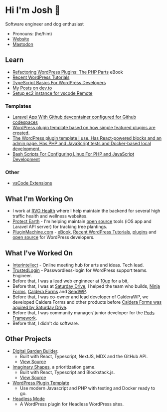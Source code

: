 # Hi I'm Josh 👋

Software engineer and dog enthusiast

- Pronouns: (he/him)
- [Website](https://Josh412.com)
- [Mastodon]([https://twitter.com/josh412](https://fosstodon.org/@josh412))

## Learn

- [Refactoring WordPress Plugins: The PHP Parts](https://pluginmachine.com/course/refactoring-wordpress-plugins/) eBook
- [Recent WordPress Tutorials](https://pluginmachine.com/blog/)
- [TypeScript Basics For WordPress Developers](https://pantheon.io/blog/typescript-wordpress-basics)
- [My Posts on dev.to](https://dev.to)
- [Setup ec2 instance for vscode Remote](https://gist.github.com/Shelob9/0e032880634d75eab0a24f9fad9ad3ea)

### Templates

- [Laravel App With Github devcontainer configured for Github codespaces](https://github.com/Shelob9/laravel-app)
- [WordPress plugin template based on how simple featured plugins are created.](https://github.com/imaginarymachines/core-style-plugin)
- [The WordPress plugin template I use. Has React-powered blocks and an admin page. Has PHP and JavaScript tests and Docker-based local development.](https://github.com/imaginarymachines/pm2-modern-plugin)
- [Bash Scripts For Configuring Linux For PHP and JavaScript Development](https://gist.github.com/Shelob9/f981e8fee4e80aec383442df7838de7e)

### Other

- [vsCode Extensions](https://gist.github.com/Shelob9/4106664a93429dd9d8582f8a717cd6e8)

## What I'm Working On

- I work at [RVO Health](https://rvohealth.com/) where I help maintain the backend for several high traffic health and wellness websites.
- [Protect Earth](https://www.protect.earth/) - I'm helping maintain [open source](https://github.com/protect-earth/) tools (iOS app and Laravel API server) for tracking tree plantings.
- [PluginMachine.com](https://pluginmachine.com/) - [eBook](https://pluginmachine.com/course/refactoring-wordpress-plugins/), [Recent WordPress Tutorials](https://pluginmachine.com/blog/), [plugins](https://pluginmachine.com/plugin-machine-plugins/) and [open source](https://github.com/imaginarymachines) for WordPress developers.

## What I've Worked On

- [Interintellect](https://interintellect.com/) - Online meeting hub for arts and ideas. Tech lead.
- [TrustedLogin](https://www.trustedlogin.com/) - Passwordless-login for WordPress support teams. Engineer.
- Before that, I was a lead web enginneer at [10up](https://10up.com) for a bit,
- Before that, I was at [Saturday Drive](https://saturdaydrive.com/), I helped the team who builds, [Ninja Forms](https://ninjaforms.com), [Caldera Forms](https://calderaforms.com) and [SendWP](https://sendwp.com).
- Before that, I was co-owner and lead developer of CalderaWP, we developed Caldera Forms and other products before [Caldera Forms was aquired by Saturday Drive](https://wptavern.com/ninja-forms-parent-company-saturday-drive-acquires-calderawp).
- Before that, I was community manager/ junior developer for the [Pods Framework](https://pods.io).
- Before that, I didn't do software.

## Other Projects

- [Digital Garden Builder](https://docs.digitalgardenbuilder.app).
  - Built with React, Typescript, NextJS, MDX and the GitHub API.
  - [View Source](https://github.com/Shelob9/digitial-garden-builder)
- [Imaginary Shapes](https://imaginaryshapes.com), a prioritization game.
  - Built with React, Typescript and Blockstack.js.
  - [View Source](https://github.com/Shelob9/imaginary-shapes)
- [WordPress Plugin Template](https://github.com/shelob9/wordpress-plugin)
  - Use modern Javascript and PHP with testing and Docker ready to go.
- [Headless Mode](https://github.com/Shelob9/headless-mode/)
  - A WordPress plugin for Headless WordPress sites.
